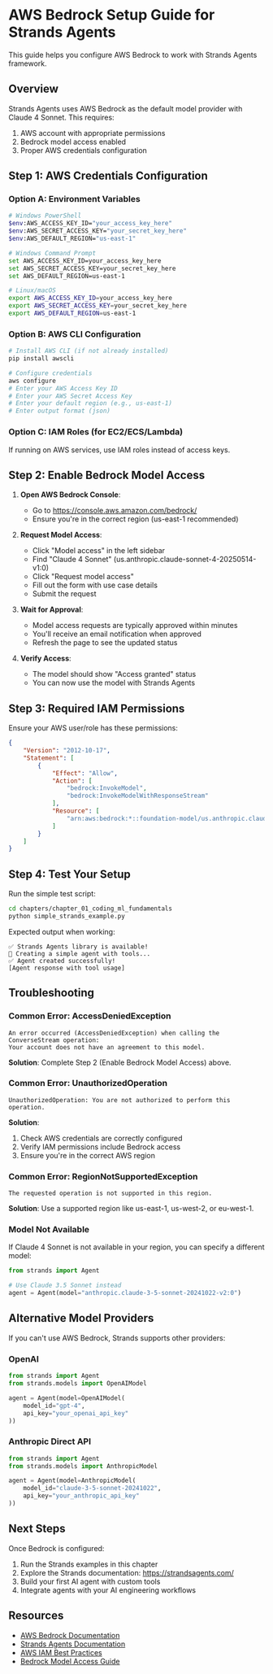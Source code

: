 # AWS Bedrock Setup Guide for Strands Agents

This guide helps you configure AWS Bedrock to work with Strands Agents framework.

## Overview

Strands Agents uses AWS Bedrock as the default model provider with Claude 4 Sonnet. This requires:
1. AWS account with appropriate permissions
2. Bedrock model access enabled
3. Proper AWS credentials configuration

## Step 1: AWS Credentials Configuration

### Option A: Environment Variables
```bash
# Windows PowerShell
$env:AWS_ACCESS_KEY_ID="your_access_key_here"
$env:AWS_SECRET_ACCESS_KEY="your_secret_key_here"
$env:AWS_DEFAULT_REGION="us-east-1"

# Windows Command Prompt
set AWS_ACCESS_KEY_ID=your_access_key_here
set AWS_SECRET_ACCESS_KEY=your_secret_key_here
set AWS_DEFAULT_REGION=us-east-1

# Linux/macOS
export AWS_ACCESS_KEY_ID=your_access_key_here
export AWS_SECRET_ACCESS_KEY=your_secret_key_here
export AWS_DEFAULT_REGION=us-east-1
```

### Option B: AWS CLI Configuration
```bash
# Install AWS CLI (if not already installed)
pip install awscli

# Configure credentials
aws configure
# Enter your AWS Access Key ID
# Enter your AWS Secret Access Key  
# Enter your default region (e.g., us-east-1)
# Enter output format (json)
```

### Option C: IAM Roles (for EC2/ECS/Lambda)
If running on AWS services, use IAM roles instead of access keys.

## Step 2: Enable Bedrock Model Access

1. **Open AWS Bedrock Console**:
   - Go to https://console.aws.amazon.com/bedrock/
   - Ensure you're in the correct region (us-east-1 recommended)

2. **Request Model Access**:
   - Click "Model access" in the left sidebar
   - Find "Claude 4 Sonnet" (us.anthropic.claude-sonnet-4-20250514-v1:0)
   - Click "Request model access" 
   - Fill out the form with use case details
   - Submit the request

3. **Wait for Approval**:
   - Model access requests are typically approved within minutes
   - You'll receive an email notification when approved
   - Refresh the page to see the updated status

4. **Verify Access**:
   - The model should show "Access granted" status
   - You can now use the model with Strands Agents

## Step 3: Required IAM Permissions

Ensure your AWS user/role has these permissions:

```json
{
    "Version": "2012-10-17",
    "Statement": [
        {
            "Effect": "Allow",
            "Action": [
                "bedrock:InvokeModel",
                "bedrock:InvokeModelWithResponseStream"
            ],
            "Resource": [
                "arn:aws:bedrock:*::foundation-model/us.anthropic.claude-sonnet-4-20250514-v1:0"
            ]
        }
    ]
}
```

## Step 4: Test Your Setup

Run the simple test script:

```bash
cd chapters/chapter_01_coding_ml_fundamentals
python simple_strands_example.py
```

Expected output when working:
```
✅ Strands Agents library is available!
🔧 Creating a simple agent with tools...
✅ Agent created successfully!
[Agent response with tool usage]
```

## Troubleshooting

### Common Error: AccessDeniedException
```
An error occurred (AccessDeniedException) when calling the ConverseStream operation: 
Your account does not have an agreement to this model.
```

**Solution**: Complete Step 2 (Enable Bedrock Model Access) above.

### Common Error: UnauthorizedOperation
```
UnauthorizedOperation: You are not authorized to perform this operation.
```

**Solution**: 
1. Check AWS credentials are correctly configured
2. Verify IAM permissions include Bedrock access
3. Ensure you're in the correct AWS region

### Common Error: RegionNotSupportedException
```
The requested operation is not supported in this region.
```

**Solution**: Use a supported region like us-east-1, us-west-2, or eu-west-1.

### Model Not Available
If Claude 4 Sonnet is not available in your region, you can specify a different model:

```python
from strands import Agent

# Use Claude 3.5 Sonnet instead
agent = Agent(model="anthropic.claude-3-5-sonnet-20241022-v2:0")
```

## Alternative Model Providers

If you can't use AWS Bedrock, Strands supports other providers:

### OpenAI
```python
from strands import Agent
from strands.models import OpenAIModel

agent = Agent(model=OpenAIModel(
    model_id="gpt-4",
    api_key="your_openai_api_key"
))
```

### Anthropic Direct API
```python
from strands import Agent
from strands.models import AnthropicModel

agent = Agent(model=AnthropicModel(
    model_id="claude-3-5-sonnet-20241022",
    api_key="your_anthropic_api_key"
))
```

## Next Steps

Once Bedrock is configured:
1. Run the Strands examples in this chapter
2. Explore the Strands documentation: https://strandsagents.com/
3. Build your first AI agent with custom tools
4. Integrate agents with your AI engineering workflows

## Resources

- [AWS Bedrock Documentation](https://docs.aws.amazon.com/bedrock/)
- [Strands Agents Documentation](https://strandsagents.com/latest/documentation/)
- [AWS IAM Best Practices](https://docs.aws.amazon.com/IAM/latest/UserGuide/best-practices.html)
- [Bedrock Model Access Guide](https://docs.aws.amazon.com/bedrock/latest/userguide/model-access-modify.html)
